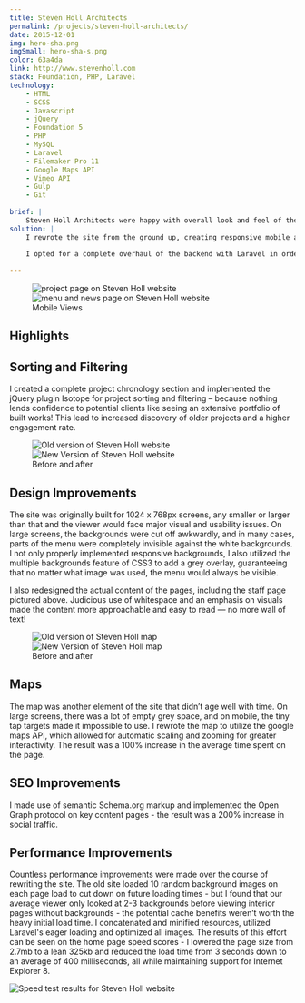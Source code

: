 ```yaml
---
title: Steven Holl Architects
permalink: /projects/steven-holl-architects/
date: 2015-12-01
img: hero-sha.png
imgSmall: hero-sha-s.png
color: 63a4da
link: http://www.stevenholl.com
stack: Foundation, PHP, Laravel
technology:
    - HTML
    - SCSS
    - Javascript
    - jQuery
    - Foundation 5
    - PHP
    - MySQL
    - Laravel
    - Filemaker Pro 11
    - Google Maps API
    - Vimeo API
    - Gulp
    - Git
    
brief: | 
    Steven Holl Architects were happy with overall look and feel of their website, but the design wasn’t optimized for mobile and had issues on larger screens. The repetitive, procedural PHP backend hurt their search engine rankings and limited their ability to make changes without breaking the site. </p>
solution: |
    I rewrote the site from the ground up, creating responsive mobile and tablet versions while maintaining the existing visual branding. I combed over every single detail, keeping key elements and making UI improvements to maximise legibility, functionality and performance.
    
    I opted for a complete overhaul of the backend with Laravel in order to utilize the full power of a MVC framework with proper routing, secure database queries and a robust templating engine. This not only provided a boost to search engine rankings, it also patched up some major security issues and made it easier for future developers to pick up where I left off.
    
---
```

<figure class="projects__img-wrapper row row--full" style="background-color: #{{ page.color }}">
    <div class="projects__col--half">
        <img class="projects__img" src="{{ imgurl }}/img/sha-mob.png" alt="project page on Steven Holl website">
    </div>
    <div class="projects__col--half">
        <img class="projects__img" src="{{ imgurl }}/img/sha-mob-2.png" alt="menu and news page on Steven Holl website">
    </div>
    <figcaption class="projects__caption">
    Mobile Views
    </figcaption>
</figure>

<div class="row">
    <section class="text-block">
        <h2>Highlights</h2>
        <h2 class="subheading">Sorting and Filtering</h2>
        <p>I created a complete project chronology section and implemented the jQuery plugin Isotope for project sorting and filtering – because nothing lends confidence to potential clients like seeing an extensive portfolio of built works! This lead to increased discovery of older projects and a higher engagement rate.</p>
    </section>
</div>

<figure class="projects__img-wrapper row row--full" style="background-color: #{{ page.color }}">
        <div class="projects__col--half">
            <img class="projects__img" src="{{ imgurl }}/img/sha-old-12.PNG" alt="Old version of Steven Holl website">
        </div>
        <div class="projects__col--half">
            <img class="projects__img" src="{{ imgurl }}/img/sha-background2.png" alt="New Version of Steven Holl website">
        </div>
    <figcaption class="projects__caption">
    Before and after
    </figcaption>
</figure>

<div class="row">
    <section class="text-block">
        <h2 class="subheading">Design Improvements</h2>
        <p>The site was originally built for 1024 x 768px screens, any smaller or larger than that and the viewer would face major visual and usability issues. On large screens, the backgrounds were cut off awkwardly, and in many cases, parts of the menu were completely invisible against the white backgrounds. I not only properly implemented responsive backgrounds, I also utilized the multiple backgrounds feature of CSS3 to add a grey overlay, guaranteeing that no matter what image was used, the menu would always be visible.</p>
        <p>I also redesigned the actual content of the pages, including the staff page pictured above. Judicious use of whitespace and an emphasis on visuals made the content more approachable and easy to read — no more wall of text!</p>
    </section>
</div>


<figure class="projects__img-wrapper row row--full" style="background-color: #{{ page.color }}">
    <div class="projects__col--half">
        <img class="projects__img" src="{{ imgurl }}/img/sha-old11.png" alt="Old version of Steven Holl map">
    </div>
    <div class="projects__col--half">
        <img class="projects__img" src="{{ imgurl }}/img/sha-map.png" alt="New Version of Steven Holl map">
    </div>
    <figcaption class="projects__caption">
    Before and after
    </figcaption>
</figure>

<div class="row">
    <section class="text-block">
        <h2 class="subheading">Maps</h2>
        <p>The map was another element of the site that didn’t age well with time. On large screens, there was a lot of empty grey space, and on mobile, the tiny tap targets made it impossible to use.  I rewrote the map to utilize the google maps API, which allowed for automatic scaling and zooming for greater interactivity. The result was a 100% increase in the average time spent on the page.</p>
        <h2 class="subheading">SEO Improvements</h2>
        <p>I made use of semantic Schema.org markup and implemented the Open Graph protocol on key content pages - the result was a 200% increase in social traffic.</p>
        <h2 class="subheading">Performance Improvements</h2>
        <p>Countless performance improvements were made over the course of rewriting the site.  The old site loaded 10 random background images on each page load to cut down on future loading times - but I found that our average viewer only looked at 2-3 backgrounds before viewing interior pages without backgrounds - the potential cache benefits weren’t worth the heavy initial load time. I concatenated and minified resources, utilized Laravel's eager loading and optimized all images. The results of this effort can be seen on the home page speed scores - I lowered the page size from 2.7mb to a lean 325kb and reduced the load time from 3 seconds down to an average of 400 milliseconds, all while maintaining support for Internet Explorer 8.
        </p>
        <img src="{{ imgurl }}/img/speedtest4.png" alt="Speed test results for Steven Holl website">
    </section>
</div>
